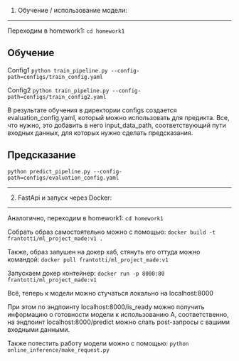 1. Обучение / использование модели:
-----------


Переходим в homework1:
`cd homework1`

Обучение
-----------
Config1
`python train_pipeline.py --config-path=configs/train_config.yaml`

Config2
`python train_pipeline.py --config-path=configs/train_config2.yaml`

В результате обучения в директории configs создается evaluation_config.yaml, который можно использовать для предикта.
Все, что нужно, это добавить в него input_data_path, соответствующий пути входных данных, для которых нужно сделать предсказания.

Предсказание
-----------
`python predict_pipeline.py --config-path=configs/evaluation_config.yaml`


**************************************************************************

2. FastApi и запуск через Docker:
-----------


Аналогично, переходим в homework1:
`cd homework1`

Собрать образ самостоятельно можно с помощью:
`docker build -t frantotti/ml_project_made:v1 .`

Также, образ запушен на докер хаб, стянуть его оттуда можно командой:
`docker pull frantotti/ml_project_made:v1`

Запускаем докер контейнер:
`docker run -p 8000:80 frantotti/ml_project_made:v1`

Всё, теперь к модели можно стучаться локально на localhost:8000

При этом по эндпоинту localhost:8000/is_ready можно получить информацию о готовности модели к использованию
А, соответственно, на эндпоинт localhost:8000/predict можно слать post-запросы с вашими входными данными.

Также потестить работу модели можно с помощью:
`python online_inference/make_request.py`
